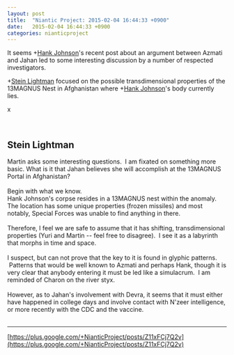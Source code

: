 ```yaml
---
layout: post
title:  "Niantic Project: 2015-02-04 16:44:33 +0900"
date:   2015-02-04 16:44:33 +0900
categories: nianticproject
---
```

It seems +[Hank Johnson](https://plus.google.com/117792105926525258257 "")'s recent post about an argument between Azmati and Jahan led to some interesting discussion by a number of respected investigators.

+[Stein Lightman](https://plus.google.com/115238965157544465033 "") focused on the possible transdimensional properties of the 13MAGNUS Nest in Afghanistan where +[Hank Johnson](https://plus.google.com/117792105926525258257 "")'s body currently lies.

x<div class="shared"><br /><h2>Stein Lightman</h2>Martin asks some interesting questions.  I am fixated on something more basic. What is it that Jahan believes she will accomplish at the 13MAGNUS Portal in Afghanistan?  <br /><br />Begin with what we know.<br />Hank Johnson's corpse resides in a 13MAGNUS nest within the anomaly.<br />The location has some unique properties (frozen missiles) and most notably, Special Forces was unable to find anything in there.<br /><br />Therefore, I feel we are safe to assume that it has shifting, transdimensional properties (Yuri and Martin -- feel free to disagree).  I see it as a labyrinth that morphs in time and space.  <br /><br />I suspect, but can not prove that the key to it is found in glyphic patterns.  Patterns that would be well known to Azmati and perhaps Hank, though it is very clear that anybody entering it must be led like a simulacrum.  I am reminded of Charon on the river styx.  <br /><br />However, as to Jahan's involvement with Devra, it seems that it must either have happened in college days and involve contact with N'zeer intelligence, or more recently with the CDC and the vaccine. <br /><br /></div>
- - -
[https://plus.google.com/+NianticProject/posts/Z11xFCj7Q2v](https://plus.google.com/+NianticProject/posts/Z11xFCj7Q2v)
